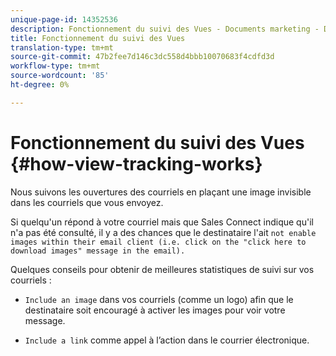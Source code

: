 ```yaml
---
unique-page-id: 14352536
description: Fonctionnement du suivi des Vues - Documents marketing - Documentation du produit
title: Fonctionnement du suivi des Vues
translation-type: tm+mt
source-git-commit: 47b2fee7d146c3dc558d4bbb10070683f4cdfd3d
workflow-type: tm+mt
source-wordcount: '85'
ht-degree: 0%

---
```



# Fonctionnement du suivi des Vues {#how-view-tracking-works}

Nous suivons les ouvertures des courriels en plaçant une image invisible dans les courriels que vous envoyez.

Si quelqu&#39;un répond à votre courriel mais que Sales Connect indique qu&#39;il n&#39;a pas été consulté, il y a des chances que le destinataire l&#39;ait `not enable images within their email client (i.e. click on the "click here to download images" message in the email).`

Quelques conseils pour obtenir de meilleures statistiques de suivi sur vos courriels :

* `Include an image` dans vos courriels (comme un logo) afin que le destinataire soit encouragé à activer les images pour voir votre message.

* `Include a link` comme appel à l’action dans le courrier électronique.

